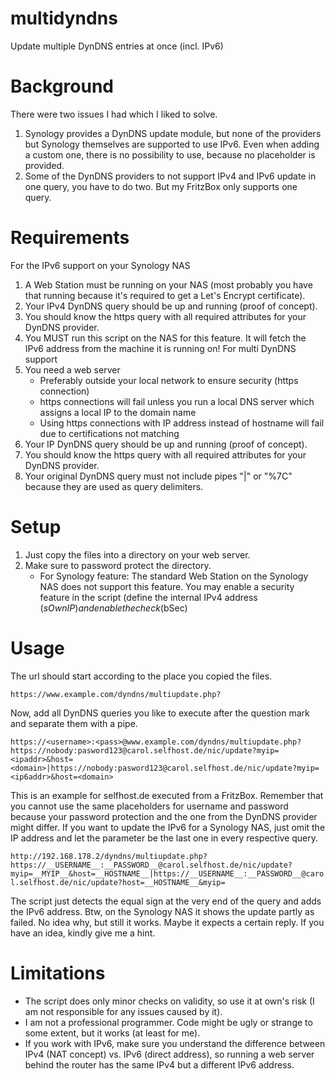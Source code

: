 # multidyndns
Update multiple DynDNS entries at once (incl. IPv6)
# Background
There were two issues I had which I liked to solve.
1. Synology provides a DynDNS update module, but none of the providers but Synology themselves are supported to use IPv6. Even when adding a custom one, there is no possibility to use, because no placeholder is provided.
2. Some of the DynDNS providers to not support IPv4 and IPv6 update in one query, you have to do two. But my FritzBox only supports one query.
# Requirements
For the IPv6 support on your Synology NAS
1. A Web Station must be running on your NAS (most probably you have that running because it's required to get a Let's Encrypt certificate).
2. Your IPv4 DynDNS query should be up and running (proof of concept).
3. You should know the https query with all required attributes for your DynDNS provider.
4. You MUST run this script on the NAS for this feature. It will fetch the IPv6 address from the machine it is running on!
For multi DynDNS support
1. You need a web server
   - Preferably outside your local network to ensure security (https connection)
   - https connections will fail unless you run a local DNS server which assigns a local IP to the domain name
   - Using https connections with IP address instead of hostname will fail due to certifications not matching
2. Your IP DynDNS query should be up and running (proof of concept).
3. You should know the https query with all required attributes for your DynDNS provider.
4. Your original DynDNS query must not include pipes "|" or "%7C" because they are used as query delimiters.
# Setup
1. Just copy the files into a directory on your web server.
2. Make sure to password protect the directory.
   - For Synology feature: The standard Web Station on the Synology NAS does not support this feature. You may enable a security feature in the script (define the internal IPv4 address ($sOwnIP) and enable the check ($bSec)
# Usage
The url should start according to the place you copied the files.

`https://www.example.com/dyndns/multiupdate.php?`

Now, add all DynDNS queries you like to execute after the question mark and separate them with a pipe.

`https://<username>:<pass>@www.example.com/dyndns/multiupdate.php?https://nobody:pasword123@carol.selfhost.de/nic/update?myip=<ipaddr>&host=<domain>|https://nobody:pasword123@carol.selfhost.de/nic/update?myip=<ip6addr>&host=<domain>`

This is an example for selfhost.de executed from a FritzBox. Remember that you cannot use the same placeholders for username and password because your password protection and the one from the DynDNS provider might differ.
If you want to update the IPv6 for a Synology NAS, just omit the IP address and let the parameter be the last one in every respective query.

`http://192.168.178.2/dyndns/multiupdate.php?https://__USERNAME__:__PASSWORD__@carol.selfhost.de/nic/update?myip=__MYIP__&host=__HOSTNAME__|https://__USERNAME__:__PASSWORD__@carol.selfhost.de/nic/update?host=__HOSTNAME__&myip=`

The script just detects the equal sign at the very end of the query and adds the IPv6 address.
Btw, on the Synology NAS it shows the update partly as failed. No idea why, but still it works. Maybe it expects a certain reply. If you have an idea, kindly give me a hint.
# Limitations
* The script does only minor checks on validity, so use it at own's risk (I am not responsible for any issues caused by it).
* I am not a professional programmer. Code might be ugly or strange to some extent, but it works (at least for me).
* If you work with IPv6, make sure you understand the difference between IPv4 (NAT concept) vs. IPv6 (direct address), so running a web server behind the router has the same IPv4 but a different IPv6 address.
